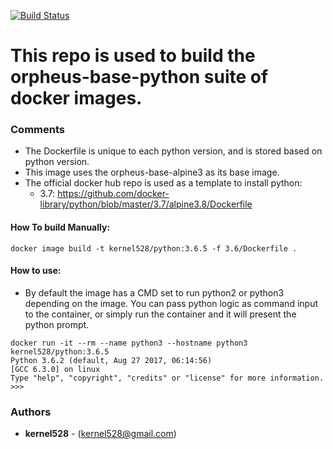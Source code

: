 [![Build Status](http://drone.kernelsanders.biz/api/badges/kernel528/python-docker/status.svg)](http://drone.kernelsanders.biz/kernel528/python-docker)

# This repo is used to build the orpheus-base-python suite of docker images.

### Comments
* The Dockerfile is unique to each python version, and is stored based on python version.
* This image uses the orpheus-base-alpine3 as its base image.
* The official docker hub repo is used as a template to install python:  
  * 3.7: https://github.com/docker-library/python/blob/master/3.7/alpine3.8/Dockerfile

#### How To build Manually:
``docker image build -t kernel528/python:3.6.5 -f 3.6/Dockerfile .``

#### How to use:
* By default the image has a CMD set to run python2 or python3 depending on the image.  You can pass python logic as command input to the container, or simply run the container and it will present the python prompt.


```
docker run -it --rm --name python3 --hostname python3 kernel528/python:3.6.5
Python 3.6.2 (default, Aug 27 2017, 06:14:56)
[GCC 6.3.0] on linux
Type "help", "copyright", "credits" or "license" for more information.
>>>
```

### Authors
* **kernel528** - (kernel528@gmail.com)
